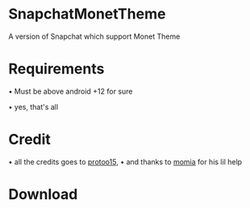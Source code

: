 # SnapchatMonetTheme
A version of Snapchat which support Monet Theme

# Requirements 
• Must be above android +12 for sure

• yes, that's all

# Credit 
• all the credits goes to [protoo15](https://t.me/protoo15), 
• and thanks to [momia](https://t.me/@M0MI4) for his lil help

# Download
